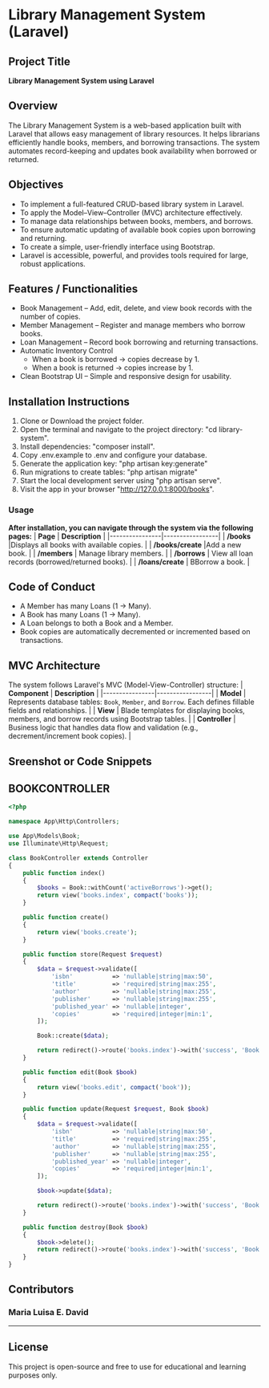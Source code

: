#  Library Management System (Laravel)

##  Project Title
**Library Management System using Laravel**

## Overview
The Library Management System is a web-based application built with Laravel that allows easy management of library resources. It helps librarians efficiently handle books, members, and borrowing transactions. The system automates record-keeping and updates book availability when borrowed or returned.

## Objectives

- To implement a full-featured CRUD-based library system in Laravel.
- To apply the Model–View–Controller (MVC) architecture effectively.
- To manage data relationships between books, members, and borrows.
- To ensure automatic updating of available book copies upon borrowing and returning.
- To create a simple, user-friendly interface using Bootstrap.
- Laravel is accessible, powerful, and provides tools required for large, robust applications.

## Features / Functionalities

- Book Management – Add, edit, delete, and view book records with the number of copies.
- Member Management – Register and manage members who borrow books.
- Loan Management – Record book borrowing and returning transactions.
- Automatic Inventory Control 
    - When a book is borrowed → copies decrease by 1.
    - When a book is returned → copies increase by 1.
- Clean Bootstrap UI – Simple and responsive design for usability.

## Installation Instructions
1. Clone or Download the project folder.
2. Open the terminal and navigate to the project directory: "cd library-system".
3. Install dependencies: "composer install".
4. Copy .env.example to .env and configure your database.
5. Generate the application key: "php artisan key:generate"
6. Run migrations to create tables: "php artisan migrate"
7. Start the local development server using "php artisan serve".
8. Visit the app in your browser "http://127.0.0.1:8000/books".

### Usage
 **After installation, you can navigate through the system via the following pages:**
 | **Page** | **Description** |
|----------------|-----------------|
| **/books** |Displays all books with available copies. |
| **/books/create** |Add a new book. |
| **/members** | Manage library members. |
| **/borrows** | View all loan records (borrowed/returned books). |
| **/loans/create** | BBorrow a book. |

## Code of Conduct
- A Member has many Loans (1 → Many).
- A Book has many Loans (1 → Many).
- A Loan belongs to both a Book and a Member.
- Book copies are automatically decremented or incremented based on transactions.

## MVC Architecture 
The system follows Laravel's MVC (Model-View-Controller) structure:
 | **Component** | **Description** |
|----------------|-----------------|
| **Model** | Represents database tables: `Book`, `Member`, and `Borrow`. Each defines fillable fields and relationships. |
| **View** | Blade templates for displaying books, members, and borrow records using Bootstrap tables. |
| **Controller** | Business logic that handles data flow and validation (e.g., decrement/increment book copies). |

## Sreenshot or Code Snippets
## BOOKCONTROLLER
```php
<?php

namespace App\Http\Controllers;

use App\Models\Book;
use Illuminate\Http\Request;

class BookController extends Controller
{
    public function index()
    {
        $books = Book::withCount('activeBorrows')->get();
        return view('books.index', compact('books'));
    }

    public function create()
    {
        return view('books.create');
    }

    public function store(Request $request)
    {
        $data = $request->validate([
            'isbn'           => 'nullable|string|max:50',
            'title'          => 'required|string|max:255',
            'author'         => 'nullable|string|max:255',
            'publisher'      => 'nullable|string|max:255',
            'published_year' => 'nullable|integer',
            'copies'         => 'required|integer|min:1',
        ]);

        Book::create($data);

        return redirect()->route('books.index')->with('success', 'Book added successfully.');
    }

    public function edit(Book $book)
    {
        return view('books.edit', compact('book'));
    }

    public function update(Request $request, Book $book)
    {
        $data = $request->validate([
            'isbn'           => 'nullable|string|max:50',
            'title'          => 'required|string|max:255',
            'author'         => 'nullable|string|max:255',
            'publisher'      => 'nullable|string|max:255',
            'published_year' => 'nullable|integer',
            'copies'         => 'required|integer|min:1',
        ]);

        $book->update($data);

        return redirect()->route('books.index')->with('success', 'Book updated successfully.');
    }

    public function destroy(Book $book)
    {
        $book->delete();
        return redirect()->route('books.index')->with('success', 'Book deleted successfully.');
    }
}
```

## Contributors
### **Maria Luisa E. David**
---
## License
This project is open-source and free to use for educational and learning purposes only.

